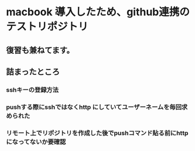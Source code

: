 # macbook 導入したため、github連携のテストリポジトリ
## 復習も兼ねてます。

## 詰まったところ
### sshキーの登録方法
### pushする際にsshではなくhttp にしていてユーザーネームを毎回求められた
### リモート上でリポジトリを作成した後でpushコマンド貼る前にhttpになってないか要確認


